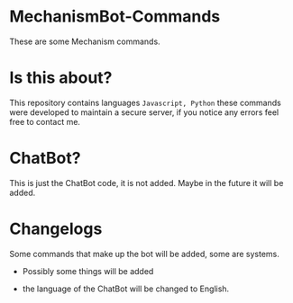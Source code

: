 # MechanismBot-Commands
These are some Mechanism commands.
# Is this about?
This repository contains languages ``` Javascript, Python ```
these commands were developed to maintain a secure server, if you notice any errors feel free to contact me.
# ChatBot?
This is just the ChatBot code, it is not added.
Maybe in the future it will be added.
# Changelogs
Some commands that make up the bot will be added, some are systems.
- Possibly some things will be added 

- the language of the ChatBot will be changed to English.
